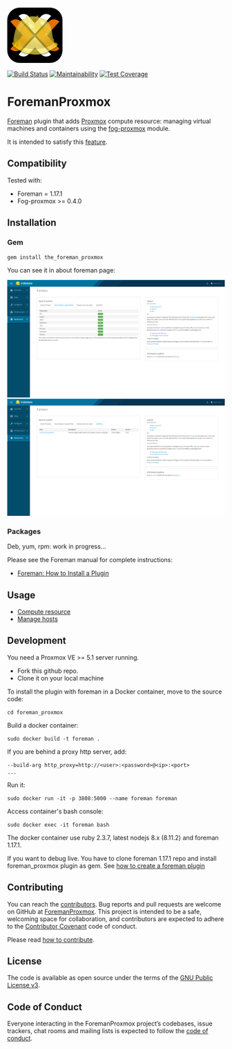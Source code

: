 ![ForemanProxmox](.github/images/foremanproxmox.png)

[![Build Status](https://travis-ci.com/tristanrobert/foreman_proxmox.svg?branch=master)](https://travis-ci.com/tristanrobert/foreman_proxmox)
[![Maintainability](https://api.codeclimate.com/v1/badges/922162c278e0fa9207ba/maintainability)](https://codeclimate.com/github/tristanrobert/foreman_proxmox/maintainability)
[![Test Coverage](https://api.codeclimate.com/v1/badges/922162c278e0fa9207ba/test_coverage)](https://codeclimate.com/github/tristanrobert/foreman_proxmox/test_coverage)

# ForemanProxmox

[Foreman](http://theforeman.org/) plugin that adds [Proxmox](https://www.proxmox.com/en/proxmox-ve) compute resource: managing virtual machines and containers using the [fog-proxmox](https://github.com/fog/fog-proxmox) module.

It is intended to satisfy this [feature](http://projects.theforeman.org/issues/2186).

## Compatibility

Tested with:

* Foreman = 1.17.1
* Fog-proxmox >= 0.4.0

## Installation

### Gem

```shell
gem install the_foreman_proxmox
```

You can see it in about foreman page:

![About resources](.github/images/about_resources.png)
![About greffon](.github/images/about_greffon.png)

### Packages

Deb, yum, rpm: work in progress...

Please see the Foreman manual for complete instructions:

* [Foreman: How to Install a Plugin](http://theforeman.org/manuals/latest/index.html#6.1InstallaPlugin)

## Usage

* [Compute resource](.github/compute_resource.md)
* [Manage hosts](.github/hosts.md)

## Development

You need a Proxmox VE >= 5.1 server running.

* Fork this github repo.
* Clone it on your local machine

To install the plugin with foreman in a Docker container, move to the source code:

```shell
cd foreman_proxmox
```

Build a docker container:

```shell
sudo docker build -t foreman .
```

If you are behind a proxy http server, add:

```shell
--build-arg http_proxy=http://<user>:<password>@<ip>:<port>
...
```

Run it:

```shell
sudo docker run -it -p 3808:5000 --name foreman foreman
```

Access container's bash console:

```shell
sudo docker exec -it foreman bash
```

The docker container use ruby 2.3.7, latest nodejs 8.x (8.11.2) and foreman 1.17.1.

If you want to debug live. You have to clone foreman 1.17.1 repo and install foreman_proxmox plugin as gem. 
See [how to create a foreman plugin](https://projects.theforeman.org/projects/foreman/wiki/How_to_Create_a_Plugin)

## Contributing

You can reach the [contributors](CONTRIBUTORS.md).
Bug reports and pull requests are welcome on GitHub at [ForemanProxmox](https://github.com/tristanrobert/foreman_proxmox). This project is intended to be a safe, welcoming space for collaboration, and contributors are expected to adhere to the [Contributor Covenant](http://contributor-covenant.org) code of conduct.

Please read [how to contribute](CONTRIBUTING.md).

## License

The code is available as open source under the terms of the [GNU Public License v3](LICENSE).

## Code of Conduct

Everyone interacting in the ForemanProxmox project’s codebases, issue trackers, chat rooms and mailing lists is expected to follow the [code of conduct](CODE_OF_CONDUCT.md).